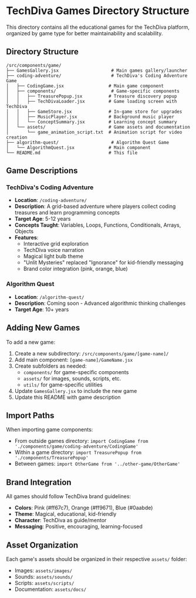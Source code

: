 # TechDiva Games Directory Structure

This directory contains all the educational games for the TechDiva platform, organized by game type for better maintainability and scalability.

## Directory Structure

```
/src/components/game/
├── GamesGallery.jsx                    # Main games gallery/launcher
├── coding-adventure/                   # TechDiva's Coding Adventure Game
│   ├── CodingGame.jsx                 # Main game component
│   ├── components/                     # Game-specific components
│   │   ├── TreasurePopup.jsx          # Treasure discovery popup
│   │   ├── TechDivaLoader.jsx         # Game loading screen with TechDiva
│   │   ├── GameStore.jsx              # In-game store for upgrades
│   │   ├── MusicPlayer.jsx            # Background music player
│   │   └── ConceptSummary.jsx         # Learning concept summary
│   └── assets/                        # Game assets and documentation
│       └── game_animation_script.txt  # Animation script for video creation
├── algorithm-quest/                    # Algorithm Quest Game
│   └── AlgorithmQuest.jsx             # Main component
└── README.md                          # This file
```

## Game Descriptions

### TechDiva's Coding Adventure
- **Location**: `/coding-adventure/`
- **Description**: A grid-based adventure where players collect coding treasures and learn programming concepts
- **Target Age**: 5-12 years
- **Concepts Taught**: Variables, Loops, Functions, Conditionals, Arrays, Objects
- **Features**: 
  - Interactive grid exploration
  - TechDiva voice narration
  - Magical light bulb theme
  - "Unlit Mysteries" replaced "Ignorance" for kid-friendly messaging
  - Brand color integration (pink, orange, blue)

### Algorithm Quest
- **Location**: `/algorithm-quest/`
- **Description**: Coming soon - Advanced algorithmic thinking challenges
- **Target Age**: 10+ years

## Adding New Games

To add a new game:

1. Create a new subdirectory: `/src/components/game/[game-name]/`
2. Add main component: `[game-name]/GameName.jsx`
3. Create subfolders as needed:
   - `components/` for game-specific components
   - `assets/` for images, sounds, scripts, etc.
   - `utils/` for game-specific utilities
4. Update `GamesGallery.jsx` to include the new game
5. Update this README with game description

## Import Paths

When importing game components:
- From outside games directory: `import CodingGame from './components/game/coding-adventure/CodingGame'`
- Within a game directory: `import TreasurePopup from './components/TreasurePopup'`
- Between games: `import OtherGame from '../other-game/OtherGame'`

## Brand Integration

All games should follow TechDiva brand guidelines:
- **Colors**: Pink (#ff67c7), Orange (#ff9671), Blue (#0aabde)
- **Theme**: Magical, educational, kid-friendly
- **Character**: TechDiva as guide/mentor
- **Messaging**: Positive, encouraging, learning-focused

## Asset Organization

Each game's assets should be organized in their respective `assets/` folder:
- Images: `assets/images/`
- Sounds: `assets/sounds/`
- Scripts: `assets/scripts/`
- Documentation: `assets/docs/`
